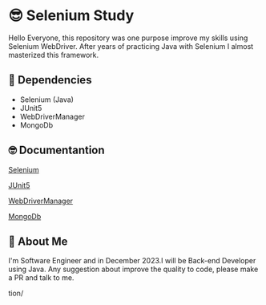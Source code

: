 # 😎 Selenium Study


Hello Everyone, this repository was one purpose improve my skills using Selenium WebDriver. After years of practicing Java with Selenium I almost masterized this framework.






## 📙 Dependencies

- Selenium (Java)
- JUnit5
- WebDriverManager
- MongoDb

## 🤓 Documentantion

[Selenium](https://www.selenium.dev/documentation/)

[JUnit5](https://junit.org/junit5/docs/current/user-guide/)

[WebDriverManager](https://github.com/bonigarcia/webdrivermanager)

[MongoDb](https://www.mongodb.com/developer/languages/java/java-setup-crud-operations/)


## 🚀 About Me
I'm Software Engineer and in December 2023.I will be Back-end Developer using Java. Any suggestion about improve the quality to code, please make a PR and talk to me.

tion/